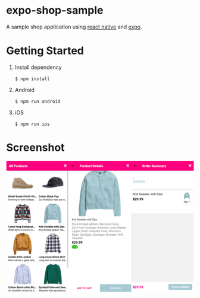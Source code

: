 # expo-shop-sample
A sample shop application using [react native](https://reactnative.dev/) and [expo](https://expo.io/).

# Getting Started
1. Install dependency
   ```console
   $ npm install
   ```
2. Android
   ```console
   $ npm run android
   ```
3. iOS
   ```console
   $ npm run ios
   ```

# Screenshot
![](./screenshot.png)
